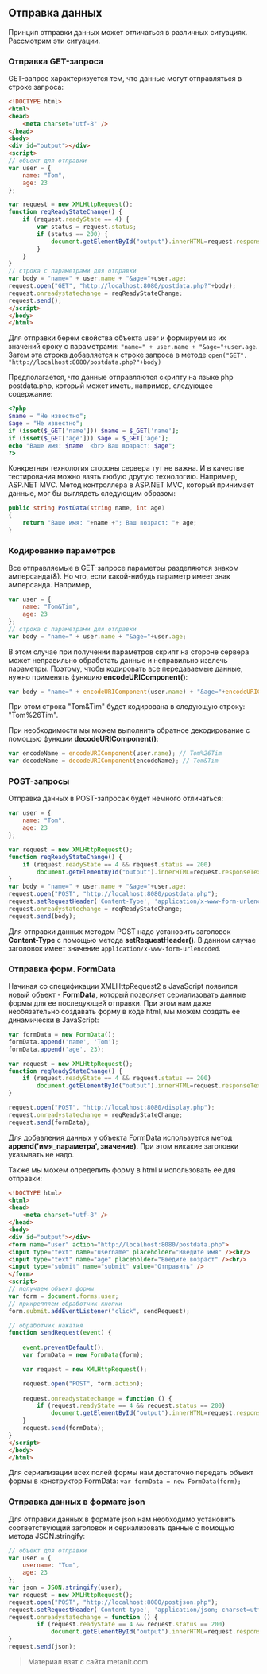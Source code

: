 ## Отправка данных

Принцип отправки данных может отличаться в различных ситуациях. Рассмотрим эти ситуации.

### Отправка GET-запроса

GET-запрос характеризуется тем, что данные могут отправляться в строке запроса:

```html
<!DOCTYPE html>
<html>
<head>
    <meta charset="utf-8" />
</head>
<body>
<div id="output"></div>
<script>
// объект для отправки
var user = {
    name: "Tom",
    age: 23
};

var request = new XMLHttpRequest();
function reqReadyStateChange() {
    if (request.readyState == 4) {
        var status = request.status;
        if (status == 200) {
            document.getElementById("output").innerHTML=request.responseText;
        }
    }
}
// строка с параметрами для отправки
var body = "name=" + user.name + "&age="+user.age;
request.open("GET", "http://localhost:8080/postdata.php?"+body);
request.onreadystatechange = reqReadyStateChange;
request.send();
</script>
</body>
</html>
```

Для отправки берем свойства объекта user и формируем из их значений сроку с параметрами: `"name=" + user.name + "&age="+user.age`. Затем эта строка добавляется к строке запроса в методе `open("GET", "http://localhost:8080/postdata.php?"+body)`

Предполагается, что данные отправляются скрипту на языке php postdata.php, который может иметь, например, следующее содержание:

```php
<?php
$name = "Не известно";
$age = "Не известно";
if (isset($_GET['name'])) $name = $_GET['name'];
if (isset($_GET['age'])) $age = $_GET['age'];
echo "Ваше имя: $name  <br> Ваш возраст: $age";
?>
```

Конкретная технология стороны сервера тут не важна. И в качестве тестирования можно взять любую другую технологию. Например, ASP.NET MVC. Метод контроллера в ASP.NET MVC, который принимает данные, мог бы выглядеть следующим образом:

```cs
public string PostData(string name, int age)
{
    return "Ваше имя: "+name +"; Ваш возраст: "+ age;
}
```

### Кодирование параметров

Все отправляемые в GET-запросе параметры разделяются знаком амперсанда(&). Но что, если какой-нибудь параметр имеет знак амперсанда. Например,

```js
var user = {
    name: "Tom&Tim",
    age: 23
};
// строка с параметрами для отправки
var body = "name=" + user.name + "&age="+user.age;
```

В этом случае при получении параметров скрипт на стороне сервера может неправильно обработать данные и неправильно извлечь параметры. Поэтому, чтобы кодировать все передаваемые данные, нужно применять функцию **encodeURIComponent()**:

```js
var body = "name=" + encodeURIComponent(user.name) + "&age="+encodeURIComponent(user.age);
```

При этом строка "Tom&Tim" будет кодирована в следующую строку: "Tom%26Tim".

При необходимости мы можем выполнить обратное декодирование с помощью функции **decodeURIComponent()**:

```js
var encodeName = encodeURIComponent(user.name); // Tom%26Tim
var decodeName = decodeURIComponent(encodeName); // Tom&Tim
```

### POST-запросы

Отправка данных в POST-запросах будет немного отличаться:

```js
var user = {
    name: "Tom",
    age: 23
};

var request = new XMLHttpRequest();
function reqReadyStateChange() {
    if (request.readyState == 4 && request.status == 200)
        document.getElementById("output").innerHTML=request.responseText;
}
var body = "name=" + user.name + "&age="+user.age;
request.open("POST", "http://localhost:8080/postdata.php");
request.setRequestHeader('Content-Type', 'application/x-www-form-urlencoded');
request.onreadystatechange = reqReadyStateChange;
request.send(body);
```

Для отправки данных методом POST надо установить заголовок **Content-Type** с помощью метода **setRequestHeader()**. В данном случае заголовок имеет значение `application/x-www-form-urlencoded`.

### Отправка форм. FormData

Начиная со спецификации XMLHttpRequest2 в JavaScript появился новый объект - **FormData**, который позволяет сериализовать данные формы для ее последующей отправки. При этом нам даже необязательно создавать форму в коде html, мы можем создать ее динамически в JavaScript:

```js
var formData = new FormData();
formData.append('name', 'Tom');
formData.append('age', 23);

var request = new XMLHttpRequest();
function reqReadyStateChange() {
    if (request.readyState == 4 && request.status == 200)
        document.getElementById("output").innerHTML=request.responseText;
}

request.open("POST", "http://localhost:8080/display.php");
request.onreadystatechange = reqReadyStateChange;
request.send(formData);
```

Для добавления данных у объекта FormData используется метод **append('имя_параметра', значение)**. При этом никакие заголовки указывать не надо.

Также мы можем определить форму в html и использовать ее для отправки:

```html
<!DOCTYPE html>
<html>
<head>
    <meta charset="utf-8" />
</head>
<body>
<div id="output"></div>
<form name="user" action="http://localhost:8080/postdata.php">
<input type="text" name="username" placeholder="Введите имя" /><br/>
<input type="text" name="age" placeholder="Введите возраст" /><br/>
<input type="submit" name="submit" value="Отправить" />
</form>
<script>
// получаем объект формы
var form = document.forms.user;
// прикрепляем обработчик кнопки
form.submit.addEventListener("click", sendRequest);

// обработчик нажатия
function sendRequest(event) {
    
    event.preventDefault();
    var formData = new FormData(form);

    var request = new XMLHttpRequest();

    request.open("POST", form.action);
    
    request.onreadystatechange = function () {
        if (request.readyState == 4 && request.status == 200)
            document.getElementById("output").innerHTML=request.responseText;
    }
    request.send(formData);
}
</script>
</body>
</html>
```

Для сериализации всех полей формы нам достаточно передать объект формы в конструктор FormData: `var formData = new FormData(form);`

### Отправка данных в формате json

Для отправки данных в формате json нам необходимо установить соответствующий заголовок и сериализовать данные с помощью метода JSON.stringify:

```js
// объект для отправки
var user = {
    username: "Tom",
    age: 23
};
var json = JSON.stringify(user);
var request = new XMLHttpRequest();
request.open("POST", "http://localhost:8080/postjson.php");
request.setRequestHeader('Content-type', 'application/json; charset=utf-8');
request.onreadystatechange = function () {
        if (request.readyState == 4 && request.status == 200)
            document.getElementById("output").innerHTML=request.responseText;
}
request.send(json);
```


> Материал взят с сайта metanit.com
